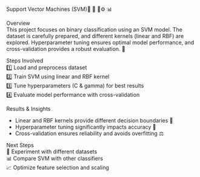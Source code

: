 Support Vector Machines (SVM)🎯 🤖 🔧⚙️ 📊  

Overview  
This project focuses on binary classification using an SVM model. The dataset is carefully prepared, and different kernels (linear and RBF) are explored. Hyperparameter tuning ensures optimal model performance, and cross-validation provides a robust evaluation. 🚀  

Steps Involved  
1️⃣ Load and preprocess dataset  
2️⃣ Train SVM using linear and RBF kernel  
3️⃣ Tune hyperparameters (C & gamma) for best results  
4️⃣ Evaluate model performance with cross-validation  

Results & Insights  
- Linear and RBF kernels provide different decision boundaries 🧐  
- Hyperparameter tuning significantly impacts accuracy 🎯  
- Cross-validation ensures reliability and avoids overfitting ⚖️  

Next Steps  
🔬 Experiment with different datasets  
📊 Compare SVM with other classifiers  
📈 Optimize feature selection and scaling  
